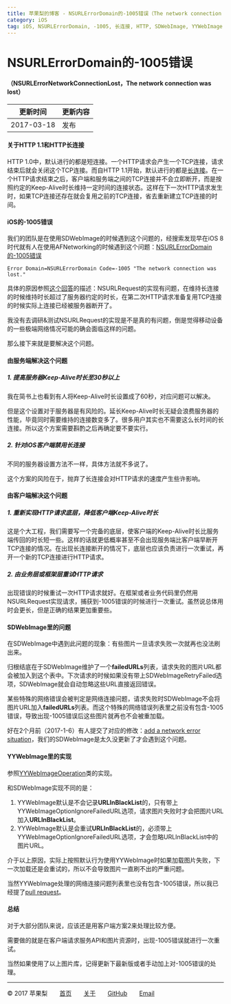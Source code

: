 ```yaml
---
title: 苹果梨的博客 - NSURLErrorDomain的-1005错误（The network connection was lost）
category: iOS
tag: iOS, NSURLErrorDomain, -1005, 长连接, HTTP, SDWebImage, YYWebImage
---
```


# NSURLErrorDomain的-1005错误

#### （NSURLErrorNetworkConnectionLost，The network connection was lost）

| 更新时间       | 更新内容 |
| ---------- | ---- |
| 2017-03-18 | 发布   |

#### 关于HTTP 1.1和HTTP长连接

HTTP 1.0中，默认进行的都是短连接。一个HTTP请求会产生一个TCP连接，请求结束后就会关闭这个TCP连接。而自HTTP 1.1开始，默认进行的都是[长连接](https://zh.wikipedia.org/wiki/HTTP%E6%8C%81%E4%B9%85%E8%BF%9E%E6%8E%A5)。在一个HTTP请求结束之后，客户端和服务端之间的TCP连接并不会立即断开，而是按照约定的Keep-Alive时长维持一定时间的连接状态。这样在下一次HTTP请求发生时，如果TCP连接还存在就会复用之前的TCP连接，省去重新建立TCP连接的时间。

#### iOS的-1005错误

我们的团队是在使用SDWebImage的时候遇到这个问题的，经搜索发现早在iOS 8时代就有人在使用AFNetworking的时候遇到这个问题：[NSURLErrorDomain的-1005错误](http://stackoverflow.com/questions/25372318/error-domain-nsurlerrordomain-code-1005-the-network-connection-was-lost)

```
Error Domain=NSURLErrorDomain Code=-1005 "The network connection was lost." 
```

具体的原因参照[这个回答](http://stackoverflow.com/a/25996971/2562905)的描述：NSURLRequest的实现有问题，在维持长连接的时候维持时长超过了服务器约定的时长，在第二次HTTP请求准备复用TCP连接的时候实际上连接已经被服务器断开了。

我没有去调研&测试NSURLRequest的实现是不是真的有问题，倒是觉得移动设备的一些极端网络情况可能的确会面临这样的问题。

那么接下来就是要解决这个问题。

#### 由服务端解决这个问题

##### 1. 提高服务器Keep-Alive时长至30秒以上

我在简书上也看到有人将Keep-Alive时长设置成了60秒，对应问题可以解决。

但是这个设置对于服务器是有风险的。延长Keep-Alive时长无疑会浪费服务器的性能，毕竟同时需要维持的连接数变多了。很多用户其实也不需要这么长时间的长连接。所以这个方案需要斟酌之后再确定要不要实行。

##### 2. 针对iOS客户端禁用长连接

不同的服务器设置方法不一样，具体方法就不多说了。

这个方案的风险在于，抛弃了长连接会对HTTP请求的速度产生些许影响。

#### 由客户端解决这个问题

##### 1. 重新实现HTTP请求底层，降低客户端Keep-Alive时长

这是个大工程，我们需要写一个完备的底层，使客户端的Keep-Alive时长比服务端传回的时长短一些。这样的话就更低概率甚至不会出现服务端比客户端早断开TCP连接的情况。在出现长连接断开的情况下，底层也应该负责进行一次重试，再开一个新的TCP连接进行HTTP请求。

##### 2. 由业务层或框架层重试HTTP请求

出现错误的时候重试一次HTTP请求就好。在框架或者业务代码里仍然用NSURLRequest实现请求，捕获到-1005错误的时候进行一次重试。虽然说总体用时会更长，但是正确的结果更加重要些。

#### SDWebImage里的问题

在SDWebImage中遇到此问题的现象：有些图片一旦请求失败一次就再也没法刷出来。

归根结底在于SDWebImage维护了一个**failedURLs**列表，请求失败的图片URL都会被加入到这个表中。下次请求的时候如果没有带上SDWebImageRetryFailed选项，SDWebImage就会自动忽略这些URL直接返回错误。

某些特殊的网络错误会被判定是网络连接问题，请求失败时SDWebImage不会将图片URL加入**failedURLs**列表。而这个特殊的网络错误列表里之前没有包含-1005错误，导致出现-1005错误后这些图片就再也不会被重加载。

好在2个月前（2017-1-6）有人提交了对应的修改：[add a network error situation](https://github.com/rs/SDWebImage/commit/57502a9d1d3044a2c2f7969e5241619a697625fb)，我们的SDWebImage是太久没更新了才会遇到这个问题。

#### YYWebImage里的实现

参照[YYWebImageOperation](https://github.com/ibireme/YYWebImage/blob/master/YYWebImage/YYWebImageOperation.m)类的实现。

和SDWebImage实现不同的是：

1. YYWebImage默认是不会记录**URLInBlackList**的，只有带上YYWebImageOptionIgnoreFailedURL选项，请求图片失败时才会把图片URL加入**URLInBlackList**。
2. YYWebImage默认是会重试**URLInBlackList**的，必须带上YYWebImageOptionIgnoreFailedURL选项，才会忽略URLInBlackList中的图片URL。

介于以上原因，实际上按照默认行为使用YYWebImage时如果加载图片失败，下一次加载还是会重试的，所以不会导致图片一直刷不出的严重问题。

当然YYWebImage处理的网络连接问题列表里也没有包含-1005错误，所以我已经提了[pull request](https://github.com/ibireme/YYWebImage/pull/172)。

#### 总结

对于大部分团队来说，应该还是用客户端方案2来处理比较方便。

需要做的就是在客户端请求服务API和图片资源时，出现-1005错误就进行一次重试。

当然如果使用了以上图片库，记得更新下最新版或者手动加上对-1005错误的处理。

------

© 2017 苹果梨　　[首页](/)　　[关于](/about.html)　　[GitHub](https://github.com/HarrisonXi)　　[Email](mailto:gpra8764@gmail.com)
